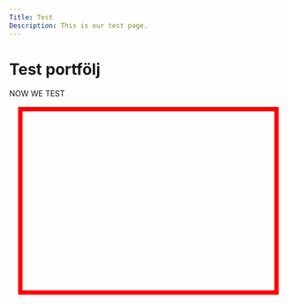 ```yaml
---
Title: Test
Description: This is our test page.
---
```


Test portfölj
==========================

NOW WE TEST
<div style ="box-sizing: content-box; border: 8px solid red;
padding: 12px; margin: 16px; height: 300px; width 800px;"></div>

<div style >